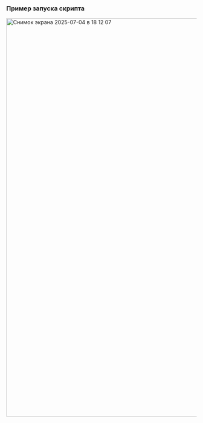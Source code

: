 ### Пример запуска скрипта
<img width="1055" alt="Снимок экрана 2025-07-04 в 18 12 07" src="https://github.com/user-attachments/assets/ef2e1736-ae62-41e8-a5e3-f8967182746b" />

